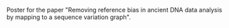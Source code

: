 Poster for the paper "Removing reference bias in ancient DNA data analysis by mapping to a sequence variation graph".

